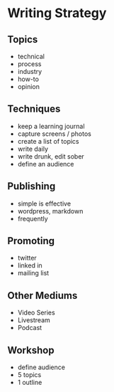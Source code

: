 # Writing Strategy

## Topics

* technical
* process
* industry
* how-to
* opinion

## Techniques

* keep a learning journal
* capture screens / photos
* create a list of topics
* write daily
* write drunk, edit sober
* define an audience

## Publishing

* simple is effective
* wordpress, markdown
* frequently

## Promoting

* twitter
* linked in
* mailing list

## Other Mediums

* Video Series
* Livestream
* Podcast

## Workshop

* define audience
* 5 topics
* 1 outline